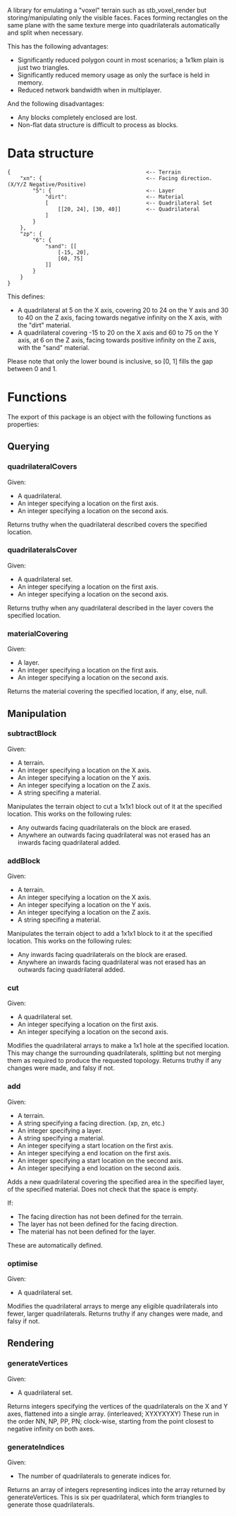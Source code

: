 A library for emulating a "voxel" terrain such as stb_voxel_render but storing/manipulating only the visible faces.
Faces forming rectangles on the same plane with the same texture merge into quadrilaterals automatically and split when necessary.

This has the following advantages:

- Significantly reduced polygon count in most scenarios; a 1x1km plain is just two triangles.
- Significantly reduced memory usage as only the surface is held in memory.
- Reduced network bandwidth when in multiplayer.

And the following disadvantages:

- Any blocks completely enclosed are lost.
- Non-flat data structure is difficult to process as blocks.

# Data structure

    {											<-- Terrain
		"xn": {									<-- Facing direction.  (X/Y/Z Negative/Positive)
			"5": {								<-- Layer
				"dirt": 						<-- Material
				[								<-- Quadrilateral Set
					[[20, 24], [30, 40]]		<-- Quadrilateral
				]
			}
		},
		"zp": {
			"6": {
				"sand": [[
					[-15, 20],
					[60, 75]
				]]
			}
		}
	}
	
This defines:

- A quadrilateral at 5 on the X axis, covering 20 to 24 on the Y axis and 30 to 40 on the Z axis, facing towards negative infinity on the X axis, with the "dirt" material.
- A quadrilateral covering -15 to 20 on the X axis and 60 to 75 on the Y axis, at 6 on the Z axis, facing towards positive infinity on the Z axis, with the "sand" material.
 
Please note that only the lower bound is inclusive, so [0, 1] fills the gap between 0 and 1.

# Functions

The export of this package is an object with the following functions as properties:

## Querying

### quadrilateralCovers

Given:

- A quadrilateral.
- An integer specifying a location on the first axis.
- An integer specifying a location on the second axis.

Returns truthy when the quadrilateral described covers the specified location.

### quadrilateralsCover

Given:

- A quadrilateral set.
- An integer specifying a location on the first axis.
- An integer specifying a location on the second axis.

Returns truthy when any quadrilateral described in the layer covers the specified location.

### materialCovering

Given:

- A layer.
- An integer specifying a location on the first axis.
- An integer specifying a location on the second axis.

Returns the material covering the specified location, if any, else, null.

## Manipulation

### subtractBlock

Given:

- A terrain.
- An integer specifying a location on the X axis.
- An integer specifying a location on the Y axis.
- An integer specifying a location on the Z axis.
- A string specifing a material.

Manipulates the terrain object to cut a 1x1x1 block out of it at the specified location.
This works on the following rules:

- Any outwards facing quadrilaterals on the block are erased.
- Anywhere an outwards facing quadrilateral was not erased has an inwards facing quadrilateral added.

### addBlock

Given:

- A terrain.
- An integer specifying a location on the X axis.
- An integer specifying a location on the Y axis.
- An integer specifying a location on the Z axis.
- A string specifing a material.

Manipulates the terrain object to add a 1x1x1 block to it at the specified location.
This works on the following rules:

- Any inwards facing quadrilaterals on the block are erased.
- Anywhere an inwards facing quadrilateral was not erased has an outwards facing quadrilateral added.

### cut

Given:

- A quadrilateral set.
- An integer specifying a location on the first axis.
- An integer specifying a location on the second axis.

Modifies the quadrilateral arrays to make a 1x1 hole at the specified location.
This may change the surrounding quadrilaterals, splitting but not merging them as required to produce the requested topology.
Returns truthy if any changes were made, and falsy if not.

### add

Given:

- A terrain.
- A string specifying a facing direction.  (xp, zn, etc.)
- An integer specifying a layer.
- A string specifying a material.
- An integer specifying a start location on the first axis.
- An integer specifying a end location on the first axis.
- An integer specifying a start location on the second axis.
- An integer specifying a end location on the second axis.

Adds a new quadrilateral covering the specified area in the specified layer, of the specified material.
Does not check that the space is empty.

If:

- The facing direction has not been defined for the terrain.
- The layer has not been defined for the facing direction.
- The material has not been defined for the layer.

These are automatically defined.

### optimise

Given:

- A quadrilateral set.

Modifies the quadrilateral arrays to merge any eligible quadrilaterals into fewer, larger quadrilaterals.
Returns truthy if any changes were made, and falsy if not.

## Rendering

### generateVertices

Given:

- A quadrilateral set.

Returns integers specifying the vertices of the quadrilaterals on the X and Y axes, flattened into a single array.  (interleaved; XYXYXYXY)
These run in the order NN, NP, PP, PN; clock-wise, starting from the point closest to negative infinity on both axes.

### generateIndices

Given:

- The number of quadrilaterals to generate indices for.

Returns an array of integers representing indices into the array returned by generateVertices.
This is six per quadrilateral, which form triangles to generate those quadrilaterals.
